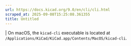 ```yaml
---
url: https://docs.kicad.org/9.0/en/cli/cli.html
scraped_at: 2025-09-08T15:25:08.361355
title: Untitled
---
```


|  On macOS, the `kicad-cli` executable is located at
`/Applications/KiCad/KiCad.app/Contents/MacOS/kicad-cli`.

